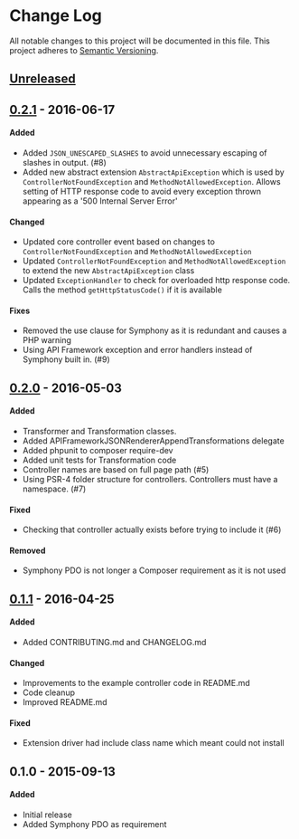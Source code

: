 # Change Log
All notable changes to this project will be documented in this file.
This project adheres to [Semantic Versioning](http://semver.org/).

## [Unreleased]

## [0.2.1] - 2016-06-17
#### Added
- Added `JSON_UNESCAPED_SLASHES` to avoid unnecessary escaping of slashes in output. (#8)
- Added new abstract extension `AbstractApiException` which is used by `ControllerNotFoundException` and `MethodNotAllowedException`. Allows setting of HTTP response code to avoid every exception thrown appearing as a '500 Internal Server Error'

#### Changed
- Updated core controller event based on changes to `ControllerNotFoundException` and `MethodNotAllowedException`
- Updated `ControllerNotFoundException` and `MethodNotAllowedException` to extend the new `AbstractApiException` class
- Updated `ExceptionHandler` to check for overloaded http response code. Calls the method `getHttpStatusCode()` if it is available

#### Fixes
- Removed the use clause for Symphony as it is redundant and causes a PHP warning
- Using API Framework exception and error handlers instead of Symphony built in. (#9)

## [0.2.0] - 2016-05-03
#### Added
- Transformer and Transformation classes.
- Added APIFrameworkJSONRendererAppendTransformations delegate
- Added phpunit to composer require-dev
- Added unit tests for Transformation code
- Controller names are based on full page path (#5)
- Using PSR-4 folder structure for controllers. Controllers must have a namespace. (#7)

#### Fixed
- Checking that controller actually exists before trying to include it (#6)

#### Removed
- Symphony PDO is not longer a Composer requirement as it is not used

## [0.1.1] - 2016-04-25
#### Added
- Added CONTRIBUTING.md and CHANGELOG.md

#### Changed
- Improvements to the example controller code in README.md
- Code cleanup
- Improved README.md

#### Fixed
- Extension driver had include class name which meant could not install

## 0.1.0 - 2015-09-13
#### Added
- Initial release
- Added Symphony PDO as requirement

[Unreleased]: https://github.com/pointybeard/api_framework/compare/v0.2.1...integration
[0.2.1]: https://github.com/pointybeard/api_framework/compare/v0.2.0...v0.2.1
[0.2.0]: https://github.com/pointybeard/api_framework/compare/v0.1.1...v0.2.0
[0.1.1]: https://github.com/pointybeard/api_framework/compare/v0.1.0...v0.1.1
